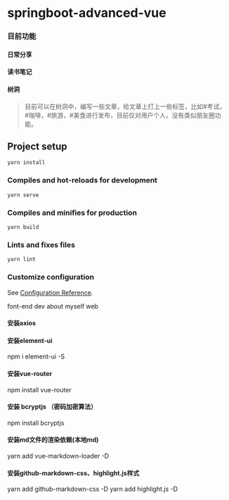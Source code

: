 # springboot-advanced-vue

### 目前功能

#### 日常分享

#### 读书笔记

#### 树洞

> 目前可以在树洞中，编写一些文章，给文章上打上一些标签，比如#考试，#咖啡，#旅游，#美食进行发布，目前仅对用户个人，没有类似朋友圈功能。

## Project setup

```
yarn install
```

### Compiles and hot-reloads for development
```
yarn serve
```

### Compiles and minifies for production
```
yarn build
```

### Lints and fixes files
```
yarn lint
```

### Customize configuration
See [Configuration Reference](https://cli.vuejs.org/config/).

font-end dev about myself web

#### 安装axios
#### 安装element-ui
npm i element-ui -S
#### 安装vue-router
npm install vue-router

#### 安装 bcryptjs （密码加密算法）
npm install bcryptjs

#### 安装md文件的渲染依赖(本地md)
yarn add vue-markdown-loader -D
#### 安装github-markdown-css、highlight.js样式
yarn add github-markdown-css  -D
yarn add highlight.js  -D
